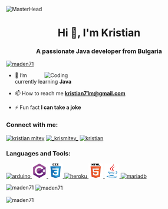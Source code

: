 ![MasterHead]([https://cutewallpaper.org/27/black-and-red-gif-wallpaper/erica-anderson-%E2%80%94-red-blood-cells-you-can-get-this-gif-as-a-phone.gif])
<h1 align="center">Hi 👋, I'm Kristian</h1>
<h3 align="center">A passionate Java developer from Bulgaria</h3>

<p align="left"> <a href="https://github.com/ryo-ma/github-profile-trophy"><img src="https://github-profile-trophy.vercel.app/?username=maden71" alt="maden71" /></a> </p>
<img align="right" alt="Coding" width="400" src="https://media.giphy.com/media/aFUFxlPXQ3FlTssVoP/giphy.gif">

- 🌱 I’m currently learning **Java**

- 📫 How to reach me **kristian71m@gmail.com**

- ⚡ Fun fact **I can take a joke**

<h3 align="left">Connect with me:</h3>
<p align="left">
<a href="https://fb.com/kristian mitev" target="blank"><img align="center" src="https://raw.githubusercontent.com/rahuldkjain/github-profile-readme-generator/master/src/images/icons/Social/facebook.svg" alt="kristian mitev" height="30" width="40" /></a>
<a href="https://instagram.com/_krismitev_" target="blank"><img align="center" src="https://raw.githubusercontent.com/rahuldkjain/github-profile-readme-generator/master/src/images/icons/Social/instagram.svg" alt="_krismitev_" height="30" width="40" /></a>
<a href="https://www.youtube.com/c/kristian" target="blank"><img align="center" src="https://raw.githubusercontent.com/rahuldkjain/github-profile-readme-generator/master/src/images/icons/Social/youtube.svg" alt="kristian" height="30" width="40" /></a>
</p>

<h3 align="left">Languages and Tools:</h3>
<p align="left"> <a href="https://www.arduino.cc/" target="_blank" rel="noreferrer"> <img src="https://cdn.worldvectorlogo.com/logos/arduino-1.svg" alt="arduino" width="40" height="40"/> </a> <a href="https://www.w3schools.com/cs/" target="_blank" rel="noreferrer"> <img src="https://raw.githubusercontent.com/devicons/devicon/master/icons/csharp/csharp-original.svg" alt="csharp" width="40" height="40"/> </a> <a href="https://www.w3schools.com/css/" target="_blank" rel="noreferrer"> <img src="https://raw.githubusercontent.com/devicons/devicon/master/icons/css3/css3-original-wordmark.svg" alt="css3" width="40" height="40"/> </a> <a href="https://heroku.com" target="_blank" rel="noreferrer"> <img src="https://www.vectorlogo.zone/logos/heroku/heroku-icon.svg" alt="heroku" width="40" height="40"/> </a> <a href="https://www.w3.org/html/" target="_blank" rel="noreferrer"> <img src="https://raw.githubusercontent.com/devicons/devicon/master/icons/html5/html5-original-wordmark.svg" alt="html5" width="40" height="40"/> </a> <a href="https://www.java.com" target="_blank" rel="noreferrer"> <img src="https://raw.githubusercontent.com/devicons/devicon/master/icons/java/java-original.svg" alt="java" width="40" height="40"/> </a> <a href="https://mariadb.org/" target="_blank" rel="noreferrer"> <img src="https://www.vectorlogo.zone/logos/mariadb/mariadb-icon.svg" alt="mariadb" width="40" height="40"/> </a> </p>

<p><img align="left" src="https://github-readme-stats.vercel.app/api/top-langs?username=maden71&show_icons=true&locale=en&layout=compact" alt="maden71" /></p>

<p>&nbsp;<img align="center" src="https://github-readme-stats.vercel.app/api?username=maden71&show_icons=true&locale=en" alt="maden71" /></p>

<p><img align="center" src="https://github-readme-streak-stats.herokuapp.com/?user=maden71&" alt="maden71" /></p>
